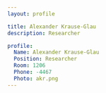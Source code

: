 ```yaml
---
layout: profile

title: Alexander Krause-Glau
description: Researcher

profile:
  Name: Alexander Krause-Glau
  Position: Researcher
  Room: 1206
  Phone: -4467
  Photo: akr.png
---
```

